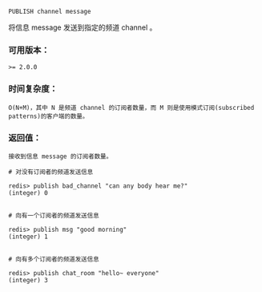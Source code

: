 `PUBLISH channel message`

将信息 message 发送到指定的频道 channel 。


### 可用版本：
    >= 2.0.0
### 时间复杂度：
    O(N+M)，其中 N 是频道 channel 的订阅者数量，而 M 则是使用模式订阅(subscribed patterns)的客户端的数量。
### 返回值：
    接收到信息 message 的订阅者数量。

```
# 对没有订阅者的频道发送信息

redis> publish bad_channel "can any body hear me?"
(integer) 0


# 向有一个订阅者的频道发送信息

redis> publish msg "good morning"
(integer) 1


# 向有多个订阅者的频道发送信息

redis> publish chat_room "hello~ everyone"
(integer) 3
```